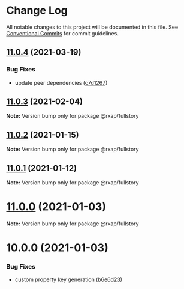# Change Log

All notable changes to this project will be documented in this file.
See [Conventional Commits](https://conventionalcommits.org) for commit guidelines.

## [11.0.4](https://gitlab.com/rxap/packages/compare/@rxap/fullstory@11.0.3...@rxap/fullstory@11.0.4) (2021-03-19)


### Bug Fixes

* update peer dependencies ([c7d1267](https://gitlab.com/rxap/packages/commit/c7d12671f3efc198985cddee92caa2558e74b023))





## [11.0.3](https://gitlab.com/rxap/packages/compare/@rxap/fullstory@11.0.2...@rxap/fullstory@11.0.3) (2021-02-04)

**Note:** Version bump only for package @rxap/fullstory





## [11.0.2](https://gitlab.com/rxap/packages/compare/@rxap/fullstory@11.0.1...@rxap/fullstory@11.0.2) (2021-01-15)

**Note:** Version bump only for package @rxap/fullstory





## [11.0.1](https://gitlab.com/rxap/packages/compare/@rxap/fullstory@11.0.0...@rxap/fullstory@11.0.1) (2021-01-12)

**Note:** Version bump only for package @rxap/fullstory





# [11.0.0](https://gitlab.com/rxap/packages/compare/@rxap/fullstory@10.0.0...@rxap/fullstory@11.0.0) (2021-01-03)

**Note:** Version bump only for package @rxap/fullstory





# 10.0.0 (2021-01-03)


### Bug Fixes

* custom property key generation ([b6e6d23](https://gitlab.com/rxap/packages/commit/b6e6d23215f0b35e0de2d35003b186a3d435b8e4))
